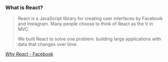 ###  What is React?

> React is a JavaScript library for creating user interfaces by Facebook and Instagram. Many people choose to think of React as the V in MVC.
>
> We built React to solve one problem: building large applications with data that changes over time.

[_Why React_ - Facebook](https://facebook.github.io/react/docs/why-react.html)

